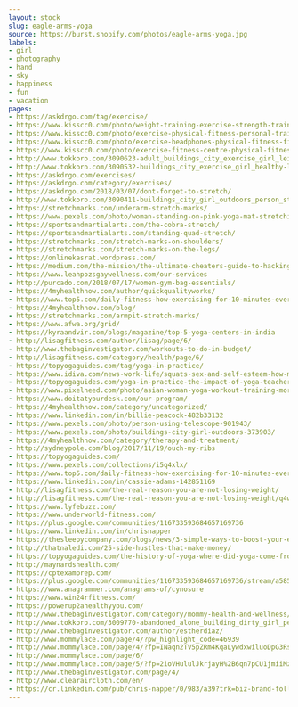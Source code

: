 ```yaml
---
layout: stock
slug: eagle-arms-yoga
source: https://burst.shopify.com/photos/eagle-arms-yoga.jpg
labels:
- girl
- photography
- hand
- sky
- happiness
- fun
- vacation
pages:
- https://askdrgo.com/tag/exercise/
- https://www.kisscc0.com/photo/weight-training-exercise-strength-training-persona-ejv4n2/
- https://www.kisscc0.com/photo/exercise-physical-fitness-personal-trainer-fitness-0fhte6/
- https://www.kisscc0.com/photo/exercise-headphones-physical-fitness-fitness-centr-fmz3yn/
- https://www.kisscc0.com/photo/exercise-fitness-centre-physical-fitness-jump-rope-nko296/
- http://www.tokkoro.com/3090623-adult_buildings_city_exercise_girl_leisure_lifestyle_meditation_outdoors_person_pose_posing_recreation_rooftop_stretching_summer_wear_woman_yoga_yoga-mat_young.html
- http://www.tokkoro.com/3090532-buildings_city_exercise_girl_healthy-lifestyle_person_skyscrapers_tall_view_wear_woman_yoga.html
- https://askdrgo.com/exercises/
- https://askdrgo.com/category/exercises/
- https://askdrgo.com/2018/03/07/dont-forget-to-stretch/
- http://www.tokkoro.com/3090411-buildings_city_girl_outdoors_person_stretching_wear_woman_workout.html
- https://stretchmarks.com/underarm-stretch-marks/
- https://www.pexels.com/photo/woman-standing-on-pink-yoga-mat-stretching-374126/
- https://sportsandmartialarts.com/the-cobra-stretch/
- https://sportsandmartialarts.com/standing-quad-stretch/
- https://stretchmarks.com/stretch-marks-on-shoulders/
- https://stretchmarks.com/stretch-marks-on-the-legs/
- https://onlinekasrat.wordpress.com/
- https://medium.com/the-mission/the-ultimate-cheaters-guide-to-hacking-your-goals-4091eaa8c46d
- https://www.leahpozsgaywellness.com/our-services
- http://purcado.com/2018/07/17/women-gym-bag-essentials/
- https://4myhealthnow.com/author/quickqualityworks/
- https://www.top5.com/daily-fitness-how-exercising-for-10-minutes-everyday-for-one-month-made-all-the-difference-in-my-life/
- https://4myhealthnow.com/blog/
- https://stretchmarks.com/armpit-stretch-marks/
- https://www.afwa.org/grid/
- https://kyraandvir.com/blogs/magazine/top-5-yoga-centers-in-india
- http://lisagfitness.com/author/lisag/page/6/
- http://www.thebaginvestigator.com/workouts-to-do-in-budget/
- http://lisagfitness.com/category/health/page/6/
- https://topyogaguides.com/tag/yoga-in-practice/
- https://www.idiva.com/news-work-life/squats-sex-and-self-esteem-how-my-workout-regime-changed-with-my-self-image/17073644
- https://topyogaguides.com/yoga-in-practice-the-impact-of-yoga-teachers-on-society-part-1/
- https://www.pixelneed.com/photo/asian-woman-yoga-workout-training-morning/107314
- https://www.doitatyourdesk.com/our-program/
- https://4myhealthnow.com/category/uncategorized/
- https://www.linkedin.com/in/billie-peacock-482b33132
- https://www.pexels.com/photo/person-using-telescope-901943/
- https://www.pexels.com/photo/buildings-city-girl-outdoors-373903/
- https://4myhealthnow.com/category/therapy-and-treatment/
- http://sydneypole.com/blog/2017/11/19/ouch-my-ribs
- https://topyogaguides.com/
- https://www.pexels.com/collections/i5q4xlx/
- https://www.top5.com/daily-fitness-how-exercising-for-10-minutes-everyday-for-one-month-made-all-the-difference-in-my-life/daily-fitness-3/
- https://www.linkedin.com/in/cassie-adams-142851169
- http://lisagfitness.com/the-real-reason-you-are-not-losing-weight/
- http://lisagfitness.com/the-real-reason-you-are-not-losing-weight/q4wxh6nzhm/
- https://www.lyfebuzz.com/
- https://www.underworld-fitness.com/
- https://plus.google.com/communities/116733593684657169736
- https://www.linkedin.com/in/chrisnapper
- https://thesleepycompany.com/blogs/news/3-simple-ways-to-boost-your-energy-levels-caffeine-free
- http://thatnaledi.com/25-side-hustles-that-make-money/
- https://topyogaguides.com/the-history-of-yoga-where-did-yoga-come-from/
- http://maynardshealth.com/
- https://cptexamprep.com/
- https://plus.google.com/communities/116733593684657169736/stream/a585469a-df5b-456c-ae95-6a1b7923cc31
- https://www.anagrammer.com/anagrams-of/cynosure
- https://www.win24rfitness.com/
- https://powerup2ahealthyyou.com/
- http://www.thebaginvestigator.com/category/mommy-health-and-wellness/
- http://www.tokkoro.com/3009770-abandoned_alone_building_dirty_girl_person_wear_woman.html
- http://www.thebaginvestigator.com/author/estherdiaz/
- http://www.mommylace.com/page/4/?pw_highlight_code=46939
- http://www.mommylace.com/page/4/?fp=INaqn2TV5pZRm4KqaLywdxwiluoDpG3RstII9Ct3N6HN%2B2n12m2Y8%2BqHUPPNrGqbqkETySTgQunByyhqYMTVrg%3D%3D&prvtof=CTJE6NfgfdhUj9hKJNfL1i801H%2FWyEMVwnwHpPor7i4%3D&poru=zHskLrSuL6hLRfwbmw5rHz8WM1%2F5O6lBk54JvXA9St8CCdEAswdVwbXqODvl8fyJCTr5WBxyIf7j4VPNUjhl%2FQ%3D%3D
- http://www.mommylace.com/page/6/
- http://www.mommylace.com/page/5/?fp=2ioVHululJkrjayH%2B6qn7pCU1jmiiMzWXrIQg1wl2NaR8oxkDlL9Y3gWhV9xL9mjZcPQuxQBxclJOulEoHrTRA%3D%3D&prvtof=Czgsm5O25l9MIFsabFwJrGiulqHRaEfStZFRt4YHLfs%3D&poru=eKpMFtO9h%2FoDInouAJ9vb%2FNaYojm%2BDBOlSipF3Vkl9BEz0XB%2FvCGPvs1Ljq5Rylei4O%2B9prsZ0b5tE8gAH4B7g%3D%3D&cifr=1
- http://www.thebaginvestigator.com/page/4/
- http://www.clearaircloth.com/en/
- https://cr.linkedin.com/pub/chris-napper/0/983/a39?trk=biz-brand-followers
---
```

